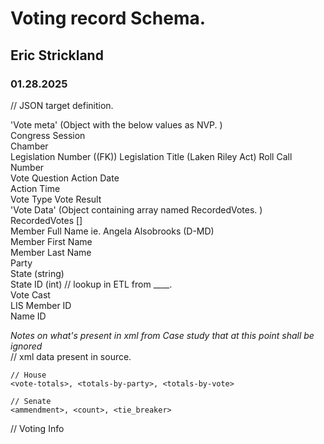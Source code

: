 # Voting record Schema.  
## Eric Strickland  
### 01.28.2025  


// JSON target definition.  

'Vote meta'  (Object with the below values as NVP.  )  
	Congress 
	Session  
	Chamber  
	Legislation Number ((FK))
	Legislation Title (Laken Riley Act)
	Roll Call Number  
	Vote Question
	Action Date  
	Action Time  
	Vote Type
	Vote Result  
'Vote Data'  (Object containing array named RecordedVotes.  )  
  RecordedVotes []  
    Member Full Name  ie.  Angela Alsobrooks (D-MD)  	
	Member First Name  
	Member Last Name  
	Party  
	State  (string)  
	State ID (int) // lookup in ETL from ____.  
	Vote Cast  
	LIS Member ID  
	Name ID 
	

*Notes on what's present in xml from Case study that at this point shall be ignored*  
// xml data present in source.  

	// House
	<vote-totals>, <totals-by-party>, <totals-by-vote>

	// Senate  
	<ammendment>, <count>, <tie_breaker> 

// Voting Info 

 
	
	




